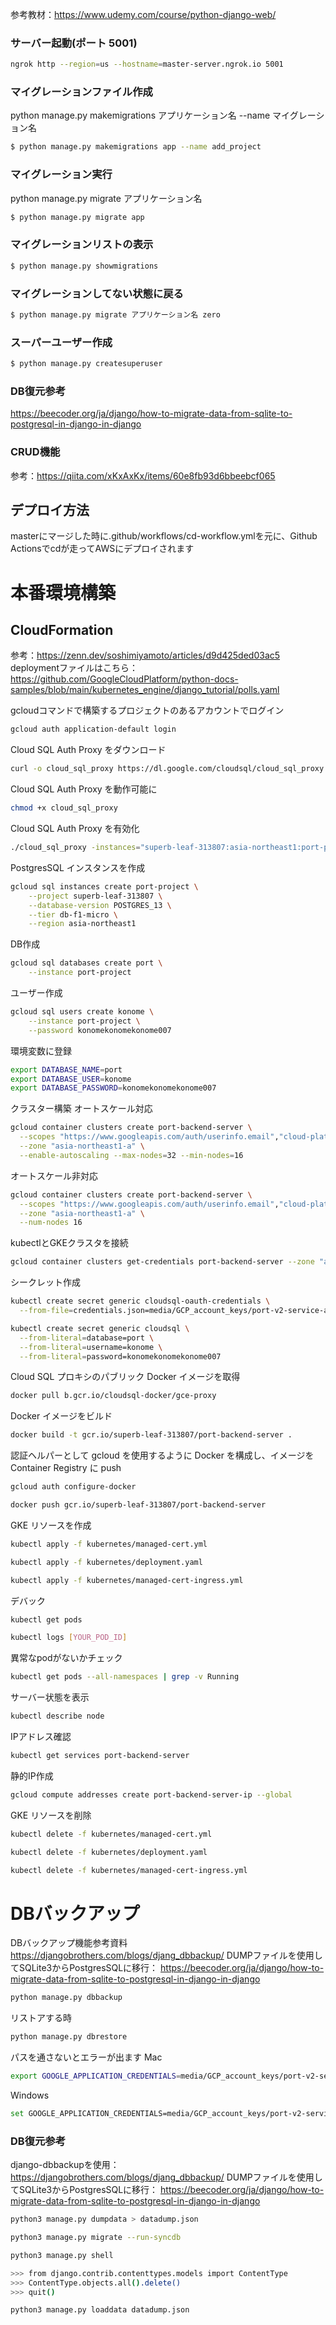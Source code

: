 参考教材：https://www.udemy.com/course/python-django-web/

### サーバー起動(ポート 5001)
```bash
ngrok http --region=us --hostname=master-server.ngrok.io 5001
```

### マイグレーションファイル作成
python manage.py makemigrations アプリケーション名 --name マイグレーション名
```bash
$ python manage.py makemigrations app --name add_project
```

### マイグレーション実行
python manage.py migrate アプリケーション名
```bash
$ python manage.py migrate app
```

### マイグレーションリストの表示
```bash
$ python manage.py showmigrations
```

### マイグレーションしてない状態に戻る
```bash
$ python manage.py migrate アプリケーション名 zero
```

### スーパーユーザー作成
```bash
$ python manage.py createsuperuser
```

### DB復元参考
https://beecoder.org/ja/django/how-to-migrate-data-from-sqlite-to-postgresql-in-django-in-django


### CRUD機能
参考：https://qiita.com/xKxAxKx/items/60e8fb93d6bbeebcf065


## デプロイ方法
masterにマージした時に.github/workflows/cd-workflow.ymlを元に、Github Actionsでcdが走ってAWSにデプロイされます


# 本番環境構築
## CloudFormation
参考：https://zenn.dev/soshimiyamoto/articles/d9d425ded03ac5
deploymentファイルはこちら：
https://github.com/GoogleCloudPlatform/python-docs-samples/blob/main/kubernetes_engine/django_tutorial/polls.yaml

gcloudコマンドで構築するプロジェクトのあるアカウントでログイン
```bash
gcloud auth application-default login
```

Cloud SQL Auth Proxy をダウンロード
```bash
curl -o cloud_sql_proxy https://dl.google.com/cloudsql/cloud_sql_proxy.darwin.arm64
```

Cloud SQL Auth Proxy を動作可能に
```bash
chmod +x cloud_sql_proxy
```

Cloud SQL Auth Proxy を有効化
```bash
./cloud_sql_proxy -instances="superb-leaf-313807:asia-northeast1:port-project"=tcp:5432
```

PostgresSQL インスタンスを作成
```bash
gcloud sql instances create port-project \
    --project superb-leaf-313807 \
    --database-version POSTGRES_13 \
    --tier db-f1-micro \
    --region asia-northeast1
```

DB作成
```bash
gcloud sql databases create port \
    --instance port-project
```

ユーザー作成
```bash
gcloud sql users create konome \
    --instance port-project \
    --password konomekonomekonome007
```
環境変数に登録
```bash
export DATABASE_NAME=port
export DATABASE_USER=konome
export DATABASE_PASSWORD=konomekonomekonome007
```

クラスター構築
オートスケール対応
```bash
gcloud container clusters create port-backend-server \
  --scopes "https://www.googleapis.com/auth/userinfo.email","cloud-platform" \
  --zone "asia-northeast1-a" \
  --enable-autoscaling --max-nodes=32 --min-nodes=16
```

オートスケール非対応
```bash
gcloud container clusters create port-backend-server \
  --scopes "https://www.googleapis.com/auth/userinfo.email","cloud-platform" \
  --zone "asia-northeast1-a" \
  --num-nodes 16
```

kubectlとGKEクラスタを接続
```bash
gcloud container clusters get-credentials port-backend-server --zone "asia-northeast1-a"
```

シークレット作成
```bash
kubectl create secret generic cloudsql-oauth-credentials \
  --from-file=credentials.json=media/GCP_account_keys/port-v2-service-account-key.json
  ```
```bash
kubectl create secret generic cloudsql \
  --from-literal=database=port \
  --from-literal=username=konome \
  --from-literal=password=konomekonomekonome007
```

Cloud SQL プロキシのパブリック Docker イメージを取得
```bash
docker pull b.gcr.io/cloudsql-docker/gce-proxy
```

Docker イメージをビルド
```bash
docker build -t gcr.io/superb-leaf-313807/port-backend-server .
```

認証ヘルパーとして gcloud を使用するように Docker を構成し、イメージを Container Registry に push
```bash
gcloud auth configure-docker
```
```bash
docker push gcr.io/superb-leaf-313807/port-backend-server
```

GKE リソースを作成
```bash
kubectl apply -f kubernetes/managed-cert.yml
```
```bash
kubectl apply -f kubernetes/deployment.yaml
```
```bash
kubectl apply -f kubernetes/managed-cert-ingress.yml
```

デバック
```bash
kubectl get pods
```
```bash
kubectl logs [YOUR_POD_ID]
```

異常なpodがないかチェック
```bash
kubectl get pods --all-namespaces | grep -v Running
```

サーバー状態を表示
```bash
kubectl describe node
```

IPアドレス確認
```bash
kubectl get services port-backend-server
```

静的IP作成
```bash
gcloud compute addresses create port-backend-server-ip --global
```

GKE リソースを削除
```bash
kubectl delete -f kubernetes/managed-cert.yml
```
```bash
kubectl delete -f kubernetes/deployment.yaml
```
```bash
kubectl delete -f kubernetes/managed-cert-ingress.yml
```

# DBバックアップ
DBバックアップ機能参考資料
https://djangobrothers.com/blogs/djang_dbbackup/
DUMPファイルを使用してSQLite3からPostgresSQLに移行：
https://beecoder.org/ja/django/how-to-migrate-data-from-sqlite-to-postgresql-in-django-in-django
```bash
python manage.py dbbackup 
```

リストアする時
```bash
python manage.py dbrestore
```

パスを通さないとエラーが出ます
Mac
```bash
export GOOGLE_APPLICATION_CREDENTIALS=media/GCP_account_keys/port-v2-service-account-key.json
```
Windows
```bash
set GOOGLE_APPLICATION_CREDENTIALS=media/GCP_account_keys/port-v2-service-account-key.json
```

### DB復元参考
django-dbbackupを使用：
https://djangobrothers.com/blogs/djang_dbbackup/
DUMPファイルを使用してSQLite3からPostgresSQLに移行：
https://beecoder.org/ja/django/how-to-migrate-data-from-sqlite-to-postgresql-in-django-in-django

```bash
python3 manage.py dumpdata > datadump.json
```
```bash
python3 manage.py migrate --run-syncdb
```
```bash
python3 manage.py shell
```
```bash
>>> from django.contrib.contenttypes.models import ContentType
>>> ContentType.objects.all().delete()
>>> quit()
```
```bash
python3 manage.py loaddata datadump.json
```
